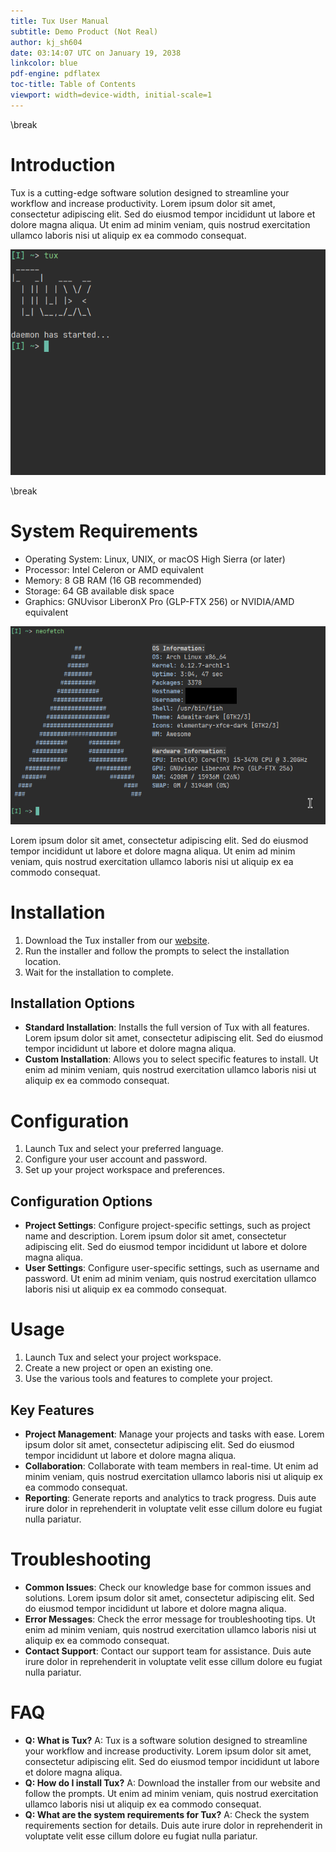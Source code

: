 ```yaml
---
title: Tux User Manual
subtitle: Demo Product (Not Real)
author: kj_sh604
date: 03:14:07 UTC on January 19, 2038
linkcolor: blue
pdf-engine: pdflatex
toc-title: Table of Contents
viewport: width=device-width, initial-scale=1
---
```


<!-- Templating Stuff -->
<meta name="color-scheme" content="light dark"> <!-- this allows native HTML dark mode and light mode for users -->
\break <!-- this is a page break macro -->

<!-- Main Content Starts Here -->
# Introduction

Tux is a cutting-edge software solution designed to streamline your workflow and increase productivity. Lorem ipsum dolor sit amet, consectetur adipiscing elit. Sed do eiusmod tempor incididunt ut labore et dolore magna aliqua. Ut enim ad minim veniam, quis nostrud exercitation ullamco laboris nisi ut aliquip ex ea commodo consequat.

![Tux Running as a Daemon](static/img/samples/tux-daemon.png)

\break

# System Requirements

* Operating System: Linux, UNIX, or macOS High Sierra (or later)
* Processor: Intel Celeron or AMD equivalent
* Memory: 8 GB RAM (16 GB recommended)
* Storage: 64 GB available disk space
* Graphics: GNUvisor LiberonX Pro (GLP-FTX 256) or NVIDIA/AMD equivalent

![*borat voice*: Great Success! This is good system for Tux](static/img/samples/system-fetch.png)

Lorem ipsum dolor sit amet, consectetur adipiscing elit. Sed do eiusmod tempor incididunt ut labore et dolore magna aliqua. Ut enim ad minim veniam, quis nostrud exercitation ullamco laboris nisi ut aliquip ex ea commodo consequat.

# Installation

1. Download the Tux installer from our [website](https://www.google.com).
2. Run the installer and follow the prompts to select the installation location.
3. Wait for the installation to complete.

## Installation Options

* **Standard Installation**: Installs the full version of Tux with all features. Lorem ipsum dolor sit amet, consectetur adipiscing elit. Sed do eiusmod tempor incididunt ut labore et dolore magna aliqua.
* **Custom Installation**: Allows you to select specific features to install. Ut enim ad minim veniam, quis nostrud exercitation ullamco laboris nisi ut aliquip ex ea commodo consequat.

# Configuration

1. Launch Tux and select your preferred language.
2. Configure your user account and password.
3. Set up your project workspace and preferences.

## Configuration Options

* **Project Settings**: Configure project-specific settings, such as project name and description. Lorem ipsum dolor sit amet, consectetur adipiscing elit. Sed do eiusmod tempor incididunt ut labore et dolore magna aliqua.
* **User Settings**: Configure user-specific settings, such as username and password. Ut enim ad minim veniam, quis nostrud exercitation ullamco laboris nisi ut aliquip ex ea commodo consequat.

# Usage

1. Launch Tux and select your project workspace.
2. Create a new project or open an existing one.
3. Use the various tools and features to complete your project.

## Key Features

* **Project Management**: Manage your projects and tasks with ease. Lorem ipsum dolor sit amet, consectetur adipiscing elit. Sed do eiusmod tempor incididunt ut labore et dolore magna aliqua.
* **Collaboration**: Collaborate with team members in real-time. Ut enim ad minim veniam, quis nostrud exercitation ullamco laboris nisi ut aliquip ex ea commodo consequat.
* **Reporting**: Generate reports and analytics to track progress. Duis aute irure dolor in reprehenderit in voluptate velit esse cillum dolore eu fugiat nulla pariatur.

# Troubleshooting

* **Common Issues**: Check our knowledge base for common issues and solutions. Lorem ipsum dolor sit amet, consectetur adipiscing elit. Sed do eiusmod tempor incididunt ut labore et dolore magna aliqua.
* **Error Messages**: Check the error message for troubleshooting tips. Ut enim ad minim veniam, quis nostrud exercitation ullamco laboris nisi ut aliquip ex ea commodo consequat.
* **Contact Support**: Contact our support team for assistance. Duis aute irure dolor in reprehenderit in voluptate velit esse cillum dolore eu fugiat nulla pariatur.

# FAQ

* **Q: What is Tux?**
A: Tux is a software solution designed to streamline your workflow and increase productivity. Lorem ipsum dolor sit amet, consectetur adipiscing elit. Sed do eiusmod tempor incididunt ut labore et dolore magna aliqua.
* **Q: How do I install Tux?**
A: Download the installer from our website and follow the prompts. Ut enim ad minim veniam, quis nostrud exercitation ullamco laboris nisi ut aliquip ex ea commodo consequat.
* **Q: What are the system requirements for Tux?**
A: Check the system requirements section for details. Duis aute irure dolor in reprehenderit in voluptate velit esse cillum dolore eu fugiat nulla pariatur.
